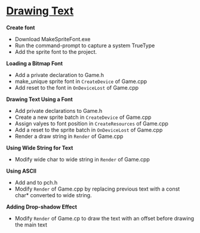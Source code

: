 # [Drawing Text](https://github.com/Microsoft/DirectXTK/wiki/Drawing-text)
**Create font**
- Download MakeSpriteFont.exe
- Run the command-prompt to capture a system TrueType
- Add the sprite font to the project.

**Loading a Bitmap Font**
- Add a private declaration to Game.h
- make_unique sprite font in `CreateDevice` of Game.cpp
- Add reset to the font in `OnDeviceLost` of Game.cpp

**Drawing Text Using a Font**
- Add private declarations to Game.h
- Create a new sprite batch in `CreateDevice` of Game.cpp
- Assign valyes to font position in `CreateResources` of Game.cpp
- Add a reset to the sprite batch in `OnDeviceLost` of Game.cpp
- Render a draw string in `Render` of Game.cpp

**Using Wide String for Text**
- Modify wide char to wide string in `Render` of Game.cpp

**Using ASCII**
- Add <locale> and <codecvt> to pch.h
- Modify `Render` of Game.cpp by replacing previous text with a const char* converted to wide string.

**Adding Drop-shadow Effect**
- Modify `Render` of Game.cp to draw the text with an offset before drawing the main text
